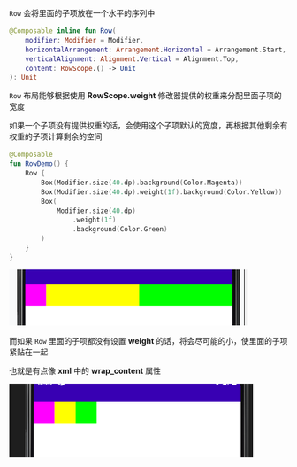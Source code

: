 
`Row` 会将里面的子项放在一个水平的序列中

``` kotlin
@Composable inline fun Row(
    modifier: Modifier = Modifier, 
    horizontalArrangement: Arrangement.Horizontal = Arrangement.Start, 
    verticalAlignment: Alignment.Vertical = Alignment.Top, 
    content: RowScope.() -> Unit
): Unit
```


`Row` 布局能够根据使用 **RowScope.weight** 修改器提供的权重来分配里面子项的宽度

如果一个子项没有提供权重的话，会使用这个子项默认的宽度，再根据其他剩余有权重的子项计算剩余的空间

``` kotlin
@Composable
fun RowDemo() {
    Row {
        Box(Modifier.size(40.dp).background(Color.Magenta))
        Box(Modifier.size(40.dp).weight(1f).background(Color.Yellow))
        Box(
            Modifier.size(40.dp)
                .weight(1f)
                .background(Color.Green)
        )
    }
}
```

![](../../assets/layout/row/demo.png)

而如果 `Row` 里面的子项都没有设置 **weight** 的话，将会尽可能的小，使里面的子项紧贴在一起

也就是有点像 **xml** 中的 **wrap_content** 属性

![](../../assets/layout/row/demo2.png)